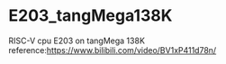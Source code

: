# E203_tangMega138K
RISC-V cpu E203 on tangMega 138K
reference:https://www.bilibili.com/video/BV1xP411d78n/
